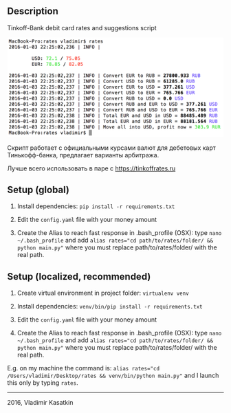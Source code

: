 ## Description

Tinkoff-Bank debit card rates and suggestions script

![Example output](assets/v1.png)

Скрипт работает с официальными курсами валют для дебетовых карт Тинькофф-банка, предлагает варианты арбитража. 

Лучше всего использовать в паре с https://tinkoffrates.ru

## Setup (global)

1) Install dependencies: `pip install -r requirements.txt`

2) Edit the `config.yaml` file with your money amount

3) Create the Alias to reach fast response in .bash_profile (OSX): type `nano ~/.bash_profile` and add `alias rates="cd path/to/rates/folder/ && python main.py"` where you must replace path/to/rates/folder/ with the real path.

## Setup (localized, recommended)

1) Create virtual environment in project folder: `virtualenv venv`

2) Install dependencies: `venv/bin/pip install -r requirements.txt`

3) Edit the `config.yaml` file with your money amount 

4) Create the Alias to reach fast response in .bash_profile (OSX): type `nano ~/.bash_profile` and add `alias rates="cd path/to/rates/folder/ && python main.py"` where you must replace path/to/rates/folder/ with the real path.

E.g. on my machine the command is: `alias rates="cd /Users/vladimir/Desktop/rates && venv/bin/python main.py"` and I launch this only by typing `rates`.

------

2016, Vladimir Kasatkin
